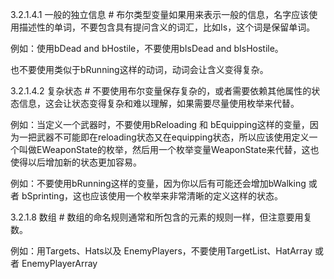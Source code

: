 
3.2.1.4.1 一般的独立信息 #
布尔类型变量如果用来表示一般的信息，名字应该使用描述性的单词，不要包含具有提问含义的词汇，比如Is，这个词是保留单词。

例如：使用bDead and bHostile，不要使用bIsDead and bIsHostile。

也不要使用类似于bRunning这样的动词，动词会让含义变得复杂。


3.2.1.4.2 复杂状态 #
不要使用布尔变量保存复杂的，或者需要依赖其他属性的状态信息，这会让状态变得复杂和难以理解，如果需要尽量使用枚举来代替。

例如：当定义一个武器时，不要使用bReloading 和 bEquipping这样的变量，因为一把武器不可能即在reloading状态又在equipping状态，所以应该使用定义一个叫做EWeaponState的枚举，然后用一个枚举变量WeaponState来代替，这也使得以后增加新的状态更加容易。

例如：不要使用bRunning这样的变量，因为你以后有可能还会增加bWalking 或者 bSprinting，这也应该使用一个枚举来非常清晰的定义这样的状态。

3.2.1.8 数组 #
数组的命名规则通常和所包含的元素的规则一样，但注意要用复数。

例如：用Targets、Hats以及 EnemyPlayers，不要使用TargetList、HatArray 或者 EnemyPlayerArray